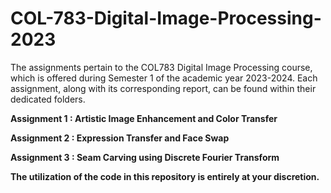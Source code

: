 # COL-783-Digital-Image-Processing-2023

The assignments pertain to the COL783 Digital Image Processing course, which is offered during Semester 1 of the academic year 2023-2024. Each assignment, along with its corresponding report, can be found within their dedicated folders.

**Assignment 1 : Artistic Image Enhancement and Color Transfer**

**Assignment 2 : Expression Transfer and Face Swap**

**Assignment 3 : Seam Carving using Discrete Fourier Transform**

**The utilization of the code in this repository is entirely at your discretion.**

